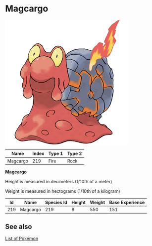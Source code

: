 # Magcargo


![Magcargo](images/219.png)

| **Name** | **Index** | **Type 1** | **Type 2** |
|----|----|----|----|
| Magcargo | 219 | Fire | Rock  |

**Magcargo** 


Height is measured in decimeters (1/10th of a meter)

Weight is measured in hectograms (1/10th of a kilogram)

| **Id** | **Name** | **Species Id** | **Height** | **Weight** | **Base Experience** |
|--------|----------|----------------|------------|------------|---------------------|
| 219 | Magcargo | 219 | 8 | 550 | 151 |


## See also

[List of Pokémon](../pokemon.md)
